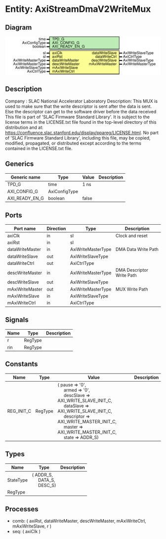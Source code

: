 # Entity: AxiStreamDmaV2WriteMux

## Diagram

![Diagram](AxiStreamDmaV2WriteMux.svg "Diagram")
## Description

Company    : SLAC National Accelerator Laboratory
Description: This MUX is used to make sure that the write descriptor is sent
             after the data is sent. Else the descriptor can get to the
             software driver before the data received
This file is part of 'SLAC Firmware Standard Library'.
It is subject to the license terms in the LICENSE.txt file found in the
top-level directory of this distribution and at:
   https://confluence.slac.stanford.edu/display/ppareg/LICENSE.html.
No part of 'SLAC Firmware Standard Library', including this file,
may be copied, modified, propagated, or distributed except according to
the terms contained in the LICENSE.txt file.
## Generics

| Generic name   | Type          | Value | Description |
| -------------- | ------------- | ----- | ----------- |
| TPD_G          | time          | 1 ns  |             |
| AXI_CONFIG_G   | AxiConfigType |       |             |
| AXI_READY_EN_G | boolean       | false |             |
## Ports

| Port name       | Direction | Type               | Description               |
| --------------- | --------- | ------------------ | ------------------------- |
| axiClk          | in        | sl                 | Clock and reset           |
| axiRst          | in        | sl                 |                           |
| dataWriteMaster | in        | AxiWriteMasterType | DMA Data Write Path       |
| dataWriteSlave  | out       | AxiWriteSlaveType  |                           |
| dataWriteCtrl   | out       | AxiCtrlType        |                           |
| descWriteMaster | in        | AxiWriteMasterType | DMA Descriptor Write Path |
| descWriteSlave  | out       | AxiWriteSlaveType  |                           |
| mAxiWriteMaster | out       | AxiWriteMasterType | MUX Write Path            |
| mAxiWriteSlave  | in        | AxiWriteSlaveType  |                           |
| mAxiWriteCtrl   | in        | AxiCtrlType        |                           |
## Signals

| Name | Type    | Description |
| ---- | ------- | ----------- |
| r    | RegType |             |
| rin  | RegType |             |
## Constants

| Name       | Type    | Value                                                                                                                                                                                                                                                                                                                                                                                                                                                                                      | Description |
| ---------- | ------- | ------------------------------------------------------------------------------------------------------------------------------------------------------------------------------------------------------------------------------------------------------------------------------------------------------------------------------------------------------------------------------------------------------------------------------------------------------------------------------------------ | ----------- |
| REG_INIT_C | RegType |  (       pause      => '0',<br><span style="padding-left:20px">       armed      => '0',<br><span style="padding-left:20px">       descSlave  => AXI_WRITE_SLAVE_INIT_C,<br><span style="padding-left:20px">       dataSlave  => AXI_WRITE_SLAVE_INIT_C,<br><span style="padding-left:20px">       descriptor => AXI_WRITE_MASTER_INIT_C,<br><span style="padding-left:20px">       master     => AXI_WRITE_MASTER_INIT_C,<br><span style="padding-left:20px">       state      => ADDR_S) |             |
## Types

| Name      | Type                                                                                               | Description |
| --------- | -------------------------------------------------------------------------------------------------- | ----------- |
| StateType | ( ADDR_S,<br><span style="padding-left:20px"> DATA_S,<br><span style="padding-left:20px"> DESC_S)  |             |
| RegType   |                                                                                                    |             |
## Processes
- comb: ( axiRst, dataWriteMaster, descWriteMaster, mAxiWriteCtrl,
                   mAxiWriteSlave, r )
- seq: ( axiClk )
